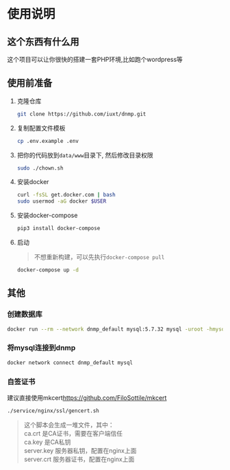 # 使用说明

## 这个东西有什么用

这个项目可以让你很快的搭建一套PHP环境,比如跑个wordpress等

## 使用前准备

1. 克隆仓库

    ```bash
    git clone https://github.com/iuxt/dnmp.git
    ```

1. 复制配置文件模板

    ```bash
    cp .env.example .env
    ```

1. 把你的代码放到`data/www`目录下, 然后修改目录权限

    ```bash
    sudo ./chown.sh
    ```

1. 安装docker

    ```bash
    curl -fsSL get.docker.com | bash
    sudo usermod -aG docker $USER
    ```

1. 安装docker-compose

    ```bash
    pip3 install docker-compose
    ```

1. 启动

    > 不想重新构建，可以先执行`docker-compose pull`

    ```bash
    docker-compose up -d
    ```

## 其他

### 创建数据库

```bash
docker run --rm --network dnmp_default mysql:5.7.32 mysql -uroot -hmysql -p123456 -e 'CREATE DATABASE `wordpress` CHARACTER SET 'utf8mb4' COLLATE 'utf8mb4_general_ci';'
```

### 将mysql连接到dnmp

```bash
docker network connect dnmp_default mysql
```

### 自签证书


建议直接使用mkcert<https://github.com/FiloSottile/mkcert>

```bash
./service/nginx/ssl/gencert.sh
```

> 这个脚本会生成一堆文件，其中：  
> ca.crt      是CA证书，需要在客户端信任  
> ca.key      是CA私钥  
> server.key  服务器私钥，配置在nginx上面  
> server.crt  服务器证书，配置在nginx上面  
